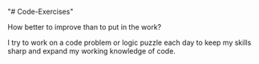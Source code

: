 "# Code-Exercises" 

How better to improve than to put in the work?

I try to work on a code problem or logic puzzle each day to keep my skills sharp and expand my working knowledge of code.